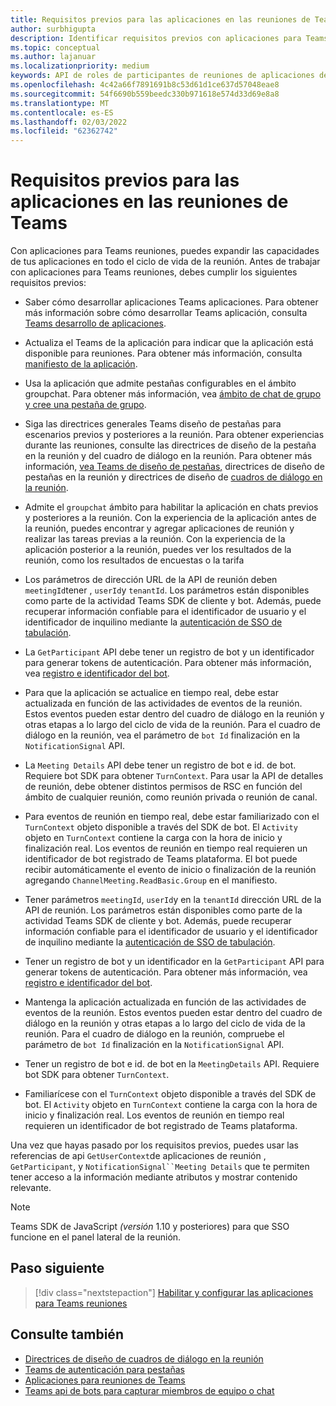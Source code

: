 ```yaml
---
title: Requisitos previos para las aplicaciones en las reuniones de Teams
author: surbhigupta
description: Identificar requisitos previos con aplicaciones para Teams reuniones
ms.topic: conceptual
ms.author: lajanuar
ms.localizationpriority: medium
keywords: API de roles de participantes de reuniones de aplicaciones de teams
ms.openlocfilehash: 4c42a66f7891691b8c53d61d1ce637d57048eae8
ms.sourcegitcommit: 54f6690b559beedc330b971618e574d33d69e8a8
ms.translationtype: MT
ms.contentlocale: es-ES
ms.lasthandoff: 02/03/2022
ms.locfileid: "62362742"
---
```

# <a name="prerequisites-for-apps-in-teams-meetings"></a>Requisitos previos para las aplicaciones en las reuniones de Teams

Con aplicaciones para Teams reuniones, puedes expandir las capacidades de tus aplicaciones en todo el ciclo de vida de la reunión. Antes de trabajar con aplicaciones para Teams reuniones, debes cumplir los siguientes requisitos previos:

* Saber cómo desarrollar aplicaciones Teams aplicaciones. Para obtener más información sobre cómo desarrollar Teams aplicación, consulta [Teams desarrollo de aplicaciones](../overview.md).

* Actualiza el Teams de la aplicación para indicar que la aplicación está disponible para reuniones. Para obtener más información, consulta [manifiesto de la aplicación](enable-and-configure-your-app-for-teams-meetings.md#update-your-app-manifest).

* Usa la aplicación que admite pestañas configurables en el ámbito groupchat. Para obtener más información, vea [ámbito de chat de grupo](../resources/schema/manifest-schema.md#configurabletabs) [y cree una pestaña de grupo](../build-your-first-app/build-channel-tab.md).

* Siga las directrices generales Teams diseño de pestañas para escenarios previos y posteriores a la reunión. Para obtener experiencias durante las reuniones, consulte las directrices de diseño de la pestaña en la reunión y del cuadro de diálogo en la reunión. Para obtener más información, [vea Teams de diseño de pestañas](../tabs/design/tabs.md)[,](../apps-in-teams-meetings/design/designing-apps-in-meetings.md#use-an-in-meeting-tab) directrices de diseño de pestañas en la reunión y directrices de diseño de [cuadros de diálogo en la reunión](../apps-in-teams-meetings/design/designing-apps-in-meetings.md#use-an-in-meeting-dialog).

* Admite el `groupchat` ámbito para habilitar la aplicación en chats previos y posteriores a la reunión. Con la experiencia de la aplicación antes de la reunión, puedes encontrar y agregar aplicaciones de reunión y realizar las tareas previas a la reunión. Con la experiencia de la aplicación posterior a la reunión, puedes ver los resultados de la reunión, como los resultados de encuestas o la tarifa
* Los parámetros de dirección URL de la API de reunión deben `meetingId`tener , `userId`y `tenantId`. Los parámetros están disponibles como parte de la actividad Teams SDK de cliente y bot. Además, puede recuperar información confiable para el identificador de usuario y el identificador de inquilino mediante la [autenticación de SSO de tabulación](../tabs/how-to/authentication/auth-aad-sso.md).

* La `GetParticipant` API debe tener un registro de bot y un identificador para generar tokens de autenticación. Para obtener más información, vea [registro e identificador del bot](../build-your-first-app/build-bot.md).

* Para que la aplicación se actualice en tiempo real, debe estar actualizada en función de las actividades de eventos de la reunión. Estos eventos pueden estar dentro del cuadro de diálogo en la reunión y otras etapas a lo largo del ciclo de vida de la reunión. Para el cuadro de diálogo en la reunión, vea el parámetro de `bot Id` finalización en la `NotificationSignal` API.

* La `Meeting Details` API debe tener un registro de bot e id. de bot. Requiere bot SDK para obtener `TurnContext`. Para usar la API de detalles de reunión, debe obtener distintos permisos de RSC en función del ámbito de cualquier reunión, como reunión privada o reunión de canal.

* Para eventos de reunión en tiempo real, debe estar familiarizado con el `TurnContext` objeto disponible a través del SDK de bot. El `Activity` objeto en `TurnContext` contiene la carga con la hora de inicio y finalización real. Los eventos de reunión en tiempo real requieren un identificador de bot registrado de Teams plataforma. El bot puede recibir automáticamente el evento de inicio o finalización de la reunión agregando `ChannelMeeting.ReadBasic.Group` en el manifiesto.

* Tener parámetros `meetingId`, `userId`y en la `tenantId` dirección URL de la API de reunión. Los parámetros están disponibles como parte de la actividad Teams SDK de cliente y bot. Además, puede recuperar información confiable para el identificador de usuario y el identificador de inquilino mediante la [autenticación de SSO de tabulación](../tabs/how-to/authentication/auth-aad-sso.md).

* Tener un registro de bot y un identificador en la `GetParticipant` API para generar tokens de autenticación. Para obtener más información, vea [registro e identificador del bot](../build-your-first-app/build-bot.md).

* Mantenga la aplicación actualizada en función de las actividades de eventos de la reunión. Estos eventos pueden estar dentro del cuadro de diálogo en la reunión y otras etapas a lo largo del ciclo de vida de la reunión. Para el cuadro de diálogo en la reunión, compruebe el parámetro de `bot Id` finalización en la `NotificationSignal` API.

* Tener un registro de bot e id. de bot en la `MeetingDetails` API. Requiere bot SDK para obtener `TurnContext`.

* Familiarícese con el `TurnContext` objeto disponible a través del SDK de bot. El `Activity` objeto en `TurnContext` contiene la carga con la hora de inicio y finalización real. Los eventos de reunión en tiempo real requieren un identificador de bot registrado de Teams plataforma.

Una vez que hayas pasado por los requisitos previos, puedes usar las referencias de api `GetUserContext`de aplicaciones de reunión , `GetParticipant`, y `NotificationSignal``Meeting Details` que te permiten tener acceso a la información mediante atributos y mostrar contenido relevante.

> [!NOTE]
> Teams SDK de JavaScript _(versión_ 1.10 y posteriores) para que SSO funcione en el panel lateral de la reunión.

## <a name="next-step"></a>Paso siguiente

> [!div class="nextstepaction"]
> [Habilitar y configurar las aplicaciones para Teams reuniones](enable-and-configure-your-app-for-teams-meetings.md)

## <a name="see-also"></a>Consulte también

* [Directrices de diseño de cuadros de diálogo en la reunión](design/designing-apps-in-meetings.md#use-an-in-meeting-dialog)
* [Teams de autenticación para pestañas](../tabs/how-to/authentication/auth-flow-tab.md)
* [Aplicaciones para reuniones de Teams](teams-apps-in-meetings.md)
* [Teams api de bots para capturar miembros de equipo o chat](~/resources/team-chat-member-api-changes.md)
